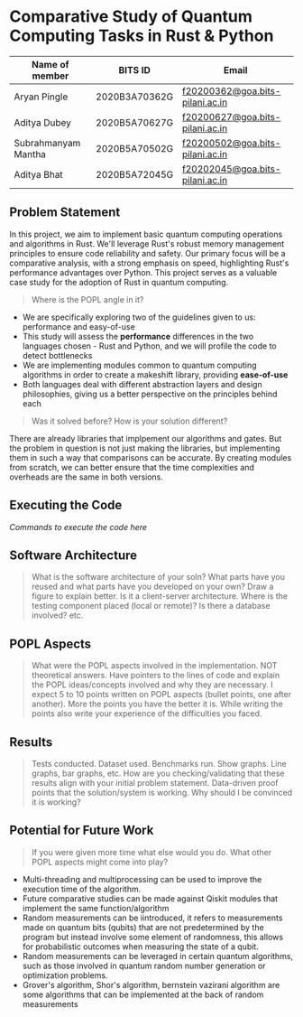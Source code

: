 # Comparative Study of Quantum Computing Tasks in Rust & Python

| Name of member | BITS ID | Email |
|---|---|---|
| Aryan Pingle | 2020B3A70362G | f20200362@goa.bits-pilani.ac.in |
| Aditya Dubey | 2020B5A70627G | f20200627@goa.bits-pilani.ac.in |
| Subrahmanyam Mantha | 2020B5A70502G | f20200502@goa.bits-pilani.ac.in |
| Aditya Bhat | 2020B5A72045G | f20202045@goa.bits-pilani.ac.in |

## Problem Statement

In this project, we aim to implement basic quantum computing operations and algorithms in Rust. We'll leverage Rust's robust memory management principles to ensure code reliability and safety. Our primary focus will be a comparative analysis, with a strong emphasis on speed, highlighting Rust's performance advantages over Python. This project serves as a valuable case study for the adoption of Rust in quantum computing.

> Where is the POPL angle in it?

* We are specifically exploring two of the guidelines given to us: performance and easy-of-use
* This study will assess the **performance** differences in the two languages chosen - Rust and Python, and we will profile the code to detect bottlenecks
* We are implementing modules common to quantum computing algorithms in order to create a makeshift library, providing **ease-of-use**
* Both languages deal with different abstraction layers and design philosophies, giving us a better perspective on the principles behind each

> Was it solved before? How is your solution different?

There are already libraries that implpement our algorithms and gates. But the problem in question is not just making the libraries, but implementing them in such a way that comparisons can be accurate. By creating modules from scratch, we can better ensure that the time complexities and overheads are the same in both versions.

## Executing the Code

*Commands to execute the code here*

## Software Architecture

> What is the software architecture of your soln? What parts have you reused and what parts have you developed on your own? Draw a figure to explain better. Is it a client-server architecture. Where is the testing component placed (local or remote)? Is there a database involved? etc. 

## POPL Aspects

> What were the POPL aspects involved in the implementation. NOT theoretical answers. Have pointers to the lines of code and explain the POPL ideas/concepts involved and why they are necessary. I expect 5 to 10 points written on POPL aspects (bullet points, one after another). More the points you have the better it is. While writing the points also write your experience of the difficulties you faced. 

## Results

> Tests conducted. Dataset used. Benchmarks run. Show graphs. Line graphs, bar graphs, etc. How are you checking/validating that these results align with your initial problem statement. Data-driven proof points that the solution/system is working. Why should I be convinced it is working?

## Potential for Future Work

> If you were given more time what else would you do. What other POPL aspects might come into play?

- Multi-threading and multiprocessing can be used to improve the execution  time of the algorithm.
- Future comparative studies can be made against Qiskit modules that implement the same function/algorithm
- Random measurements can be iintroduced, it refers to measurements made on quantum bits (qubits) that are not predetermined by the program but instead involve some element of randomness, this allows for probabilistic outcomes when measuring the state of a qubit. 
- Random measurements can be leveraged in certain quantum algorithms, such as those involved in quantum random number generation or optimization problems.
- Grover's algorithm, Shor's algorithm, bernstein vazirani algorithm are some algorithms that can be implemented at the back of random measurements
